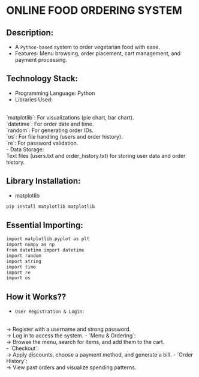 # ONLINE FOOD ORDERING SYSTEM

## Description:
- A `Python-based` system to order vegetarian food with ease.
- Features: Menu browsing, order placement, cart management, and payment processing.

## Technology Stack:
- Programming Language: Python
- Libraries Used:
<br>
`matplotlib`:  For visualizations (pie chart, bar chart).
<br>
`datetime`:  For order date and time.
<br>
`random`:  For generating order IDs.
<br>
`os`:  For file handling (users and order history).
<br>
`re`:  For password validation.
<br>
- Data Storage:
<br>
Text files (users.txt and order_history.txt) for storing user data and order history.

## Library Installation:
- matplotlib
```bash
pip install matplotlib matplotlib
```
## Essential Importing:
```bash
import matplotlib.pyplot as plt
import numpy as np
from datetime import datetime
import random
import string
import time
import re
import os
```

## How it Works??
- `User Registration & Login`:
<br>
-> Register with a username and strong password.
<br>
-> Log in to access the system.
- `Menu & Ordering`:
<br>
-> Browse the menu, search for items, and add them to the cart.
<br>
- `Checkout`:
<br>
-> Apply discounts, choose a payment method, and generate a bill.
- `Order History`:
<br>
-> View past orders and visualize spending patterns.


